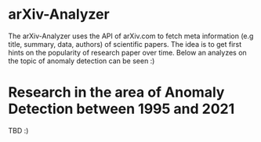 # arXiv-Analyzer

The arXiv-Analyzer uses the API of arXiv.com to fetch meta information (e.g title, summary, data, authors) of scientific papers. 
The idea is to get first hints on the popularity of research paper over time. Below an analyzes on the topic of anomaly detection can be seen :) 

# Research in the area of Anomaly Detection between 1995 and 2021

TBD :)
